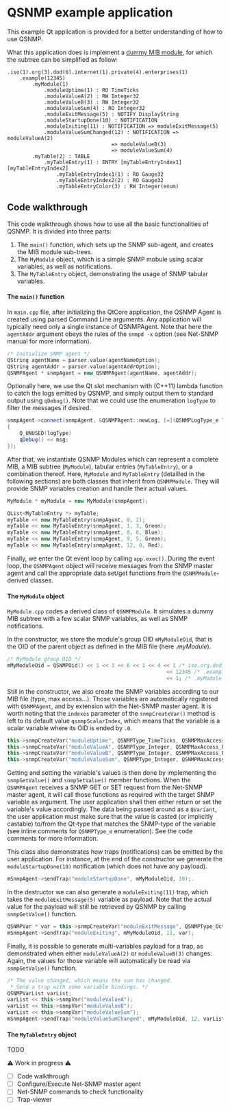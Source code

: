 # QSNMP example application

This example Qt application is provided for a better understanding of how to use QSNMP.

What this application does is implement a [dummy MIB module](QSNMP-EXAMPLE-MIB.txt), for which the subtree can be simplified as follow:

```
.iso(1).org(3).dod(6).internet(1).private(4).enterprises(1)
	.example(12345)
		.myModule(1)
			.moduleUptime(1) : RO TimeTicks
			.moduleValueA(2) : RW Integer32
			.moduleValueB(3) : RW Integer32
			.moduleValueSum(4) : RO Integer32
			.moduleExitMessage(5) : NOTIFY DisplayString
			.moduleStartupDone(10) : NOTIFICATION
			.moduleExiting(11) : NOTIFICATION => moduleExitMessage(5)
			.moduleValueSumChanged(12) : NOTIFICATION => moduleValueA(2)
								  => moduleValueB(3)
								  => moduleValueSum(4)
		.myTable(2) : TABLE
			.myTableEntry(1) : ENTRY [myTableEntryIndex1][myTableEntryIndex2]
				.myTableEntryIndex1(1) : RO Gauge32
				.myTableEntryIndex2(2) : RO Gauge32
				.myTableEntryColor(3) : RW Integer(enum)	
```

## Code walkthrough

This code walkthrough shows how to use all the basic functionalities of QSNMP. It is divided into three parts:
1. The `main()` function, which sets up the SNMP sub-agent, and creates the MIB module sub-trees.
2. The `MyModule` object, which is a simple SNMP mobule using scalar variables, as well as notifications.
3. The `MyTableEntry` object, demonstrating the usage of SNMP tabular variables.

#### The `main()` function

In `main.cpp` file, after initializing the QtCore application, the QSNMP Agent is created using parsed Command Line arguments. Any application will typically need only a single instance of QSNMPAgent. Note that here the `agentAddr` argument obeys the rules of the `snmpd -x` option (see Net-SNMP manual for more information).

``` c++
/* Initialize SNMP agent */
QString agentName = parser.value(agentNameOption);
QString agentAddr = parser.value(agentAddrOption);
QSNMPAgent * snmpAgent = new QSNMPAgent(agentName, agentAddr);
```

Optionally here, we use the Qt slot mechanism with (C++11) lambda function to catch the logs emitted by QSNMP, and simply output them to standard output using `qDebug()`. Note that we could use the enumeration `logType` to filter the messages if desired.

``` c++
snmpAgent->connect(snmpAgent, &QSNMPAgent::newLog, [=](QSNMPLogType_e logType, const QString & msg)
{
    Q_UNUSED(logType)
    qDebug() << msg;
});
```

After that, we instantiate QSNMP Modules which can represent a complete MIB, a MIB subtree (`MyModule`), tabular entries (`MyTableEntry`), or a combination thereof. Here, `MyModule` and `MyTableEntry` (detailled in the following sections) are both classes that inherit from `QSNMPModule`. They will provide SNMP variables creation and handle their actual values.

``` c++
MyModule * myModule = new MyModule(snmpAgent);

QList<MyTableEntry *> myTable;
myTable << new MyTableEntry(snmpAgent, 0, 2);
myTable << new MyTableEntry(snmpAgent, 1, 3, Green);
myTable << new MyTableEntry(snmpAgent, 8, 6, Blue);
myTable << new MyTableEntry(snmpAgent, 9, 5, Green);
myTable << new MyTableEntry(snmpAgent, 12, 0, Red);

```

Finally, we enter the Qt event loop by calling `app.exec()`. During the event loop, the `QSNMPAgent` object will receive messages from the SNMP master agent and call the appropriate data set/get functions from the `QSNMPModule`-derived classes.

#### The `MyModule` object

`MyModule.cpp` codes a derived class of `QSNMPModule`. It simulates a dummy MIB subtree with a few scalar SNMP variables, as well as SNMP notifications.

In the constructor, we store the module's group OID `mMyModuleOid`, that is the OID of the parent object as defined in the MIB file (here *.myModule*).

``` c++
/* MyModule group OID */
mMyModuleOid = QSNMPOid() << 1 << 3 << 6 << 1 << 4 << 1 /* iso.org.dod.internet.private.enterprises */
                                                    << 12345 /* .example */
                                                    << 1; /* .myModule */
```

Still in the constructor, we also create the SNMP variables according to our MIB file (type, max access...). Those variables are automatically registered with `QSNMPAgent`, and by extension with the Net-SNMP master agent. It is worth noting that the `indexes` parameter of the `snmpCreateVar()` method is left to its default value `qsnmpScalarIndex`, which means that the variable is a scalar variable where its OID is ended by `.0`.

``` c++
this->snmpCreateVar("moduleUptime", QSNMPType_TimeTicks, QSNMPMaxAccess_ReadOnly, mMyModuleOid, 1);
this->snmpCreateVar("moduleValueA", QSNMPType_Integer, QSNMPMaxAccess_ReadWrite, mMyModuleOid, 2);
this->snmpCreateVar("moduleValueB", QSNMPType_Integer, QSNMPMaxAccess_ReadWrite, mMyModuleOid, 3);
this->snmpCreateVar("moduleValueSum", QSNMPType_Integer, QSNMPMaxAccess_ReadOnly, mMyModuleOid, 4);
```

Getting and setting the variable's values is then done by implementing the `snmpGetValue()` and `snmpSetValue()` member functions. When the `QSNMPAgent` receives a SNMP GET or SET request from the Net-SNMP master agent, it will call those functions as required with the target SNMP variable as argument. The user application shall then either return or set the variable's value accordingly. The data being passed around as a `QVariant`, the user application must make sure that the value is casted (or implicitly castable) to/from the Qt-type that matches the SNMP-type of the variable (see inline comments for `QSNMPType_e` enumeration). See the code comments for more information.

This class also demonstrates how traps (notifications) can be emitted by the user application. For instance, at the end of the constructor we generate the `moduleStartupDone(10)` notification (which does not have any payload).

``` c++
mSnmpAgent->sendTrap("moduleStartupDone", mMyModuleOid, 10);.
```

In the destructor we can also generate a `moduleExiting(11)` trap, which takes the `moduleExitMessage(5)` variable as payload. Note that the actual value for the payload will still be retrieved by QSNMP by calling `snmpGetValue()` function.

``` c++
QSNMPVar * var = this->snmpCreateVar("moduleExitMessage", QSNMPType_OctetStr, QSNMPMaxAccess_Notify, mMyModuleOid, 5);
mSnmpAgent->sendTrap("moduleExiting", mMyModuleOid, 11, var);
```

Finally, it is possible to generate multi-variables payload for a trap, as demonstrated when either `moduleValueA(2)` or `moduleValueB(3)` changes. Again, the values for those variable will automatically be read via `snmpGetValue()` function.

``` c++
/* The value changed, which means the sum has changed.
 * Send a trap with some variable bindings. */
QSNMPVarList varList;
varList << this->snmpVar("moduleValueA");
varList << this->snmpVar("moduleValueB");
varList << this->snmpVar("moduleValueSum");
mSnmpAgent->sendTrap("moduleValueSumChanged", mMyModuleOid, 12, varList);
```

#### The `MyTableEntry` object

TODO






:warning: Work in progress :warning:

  - [ ] Code walkthrough
  - [ ] Configure/Execute Net-SNMP master agent
  - [ ] Net-SNMP commands to check functionality
  - [ ] Trap-viewer
